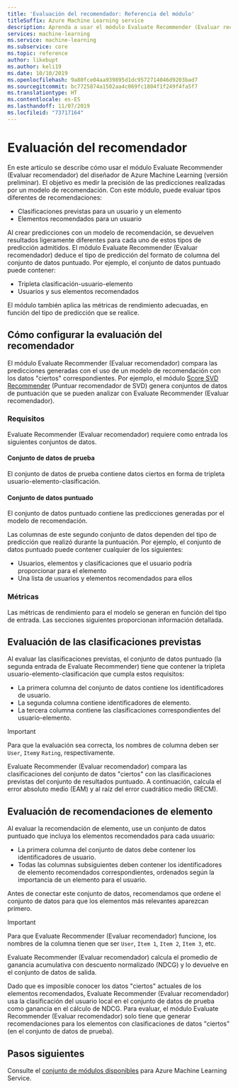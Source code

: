 ```yaml
---
title: 'Evaluación del recomendador: Referencia del módulo'
titleSuffix: Azure Machine Learning service
description: Aprenda a usar el módulo Evaluate Recommender (Evaluar recomendador) en Azure Machine Learning Service para evaluar la precisión de las predicciones del modelo del recomendador.
services: machine-learning
ms.service: machine-learning
ms.subservice: core
ms.topic: reference
author: likebupt
ms.author: keli19
ms.date: 10/10/2019
ms.openlocfilehash: 9a80fce04aa939895d1dc9572714046d9203bad7
ms.sourcegitcommit: bc7725874a1502aa4c069fc1804f1f249f4fa5f7
ms.translationtype: HT
ms.contentlocale: es-ES
ms.lasthandoff: 11/07/2019
ms.locfileid: "73717164"
---
```

# <a name="evaluate-recommender"></a>Evaluación del recomendador

En este artículo se describe cómo usar el módulo Evaluate Recommender (Evaluar recomendador) del diseñador de Azure Machine Learning (versión preliminar). El objetivo es medir la precisión de las predicciones realizadas por un modelo de recomendación. Con este módulo, puede evaluar tipos diferentes de recomendaciones:  
  
-   Clasificaciones previstas para un usuario y un elemento    
-   Elementos recomendados para un usuario  
  
Al crear predicciones con un modelo de recomendación, se devuelven resultados ligeramente diferentes para cada uno de estos tipos de predicción admitidos. El módulo Evaluate Recommender (Evaluar recomendador) deduce el tipo de predicción del formato de columna del conjunto de datos puntuado. Por ejemplo, el conjunto de datos puntuado puede contener:

- Tripleta clasificación-usuario-elemento
- Usuarios y sus elementos recomendados

El módulo también aplica las métricas de rendimiento adecuadas, en función del tipo de predicción que se realice. 

  
## <a name="how-to-configure-evaluate-recommender"></a>Cómo configurar la evaluación del recomendador

El módulo Evaluate Recommender (Evaluar recomendador) compara las predicciones generadas con el uso de un modelo de recomendación con los datos "ciertos" correspondientes. Por ejemplo, el módulo [Score SVD Recommender](score-svd-recommender.md) (Puntuar recomendador de SVD) genera conjuntos de datos de puntuación que se pueden analizar con Evaluate Recommender (Evaluar recomendador).

### <a name="requirements"></a>Requisitos

Evaluate Recommender (Evaluar recomendador) requiere como entrada los siguientes conjuntos de datos. 
  
#### <a name="test-dataset"></a>Conjunto de datos de prueba

El conjunto de datos de prueba contiene datos ciertos en forma de tripleta usuario-elemento-clasificación.  

#### <a name="scored-dataset"></a>Conjunto de datos puntuado

El conjunto de datos puntuado contiene las predicciones generadas por el modelo de recomendación.  
  
Las columnas de este segundo conjunto de datos dependen del tipo de predicción que realizó durante la puntuación. Por ejemplo, el conjunto de datos puntuado puede contener cualquier de los siguientes:

- Usuarios, elementos y clasificaciones que el usuario podría proporcionar para el elemento
- Una lista de usuarios y elementos recomendados para ellos 

### <a name="metrics"></a>Métricas

Las métricas de rendimiento para el modelo se generan en función del tipo de entrada. Las secciones siguientes proporcionan información detallada.

## <a name="evaluate-predicted-ratings"></a>Evaluación de las clasificaciones previstas  

Al evaluar las clasificaciones previstas, el conjunto de datos puntuado (la segunda entrada de Evaluate Recommender) tiene que contener la tripleta usuario-elemento-clasificación que cumpla estos requisitos:
  
-   La primera columna del conjunto de datos contiene los identificadores de usuario.    
-   La segunda columna contiene identificadores de elemento.  
-   La tercera columna contiene las clasificaciones correspondientes del usuario-elemento.  
  
> [!IMPORTANT] 
> Para que la evaluación sea correcta, los nombres de columna deben ser `User`, `Item`y `Rating`, respectivamente.  
  
Evaluate Recommender (Evaluar recomendador) compara las clasificaciones del conjunto de datos "ciertos" con las clasificaciones previstas del conjunto de resultados puntuado. A continuación, calcula el error absoluto medio (EAM) y al raíz del error cuadrático medio (RECM).



## <a name="evaluate-item-recommendations"></a>Evaluación de recomendaciones de elemento

Al evaluar la recomendación de elemento, use un conjunto de datos puntuado que incluya los elementos recomendados para cada usuario:
  
-   La primera columna del conjunto de datos debe contener los identificadores de usuario.    
-   Todas las columnas subsiguientes deben contener los identificadores de elemento recomendados correspondientes, ordenados según la importancia de un elemento para el usuario. 

Antes de conectar este conjunto de datos, recomendamos que ordene el conjunto de datos para que los elementos más relevantes aparezcan primero.  

> [!IMPORTANT] 
> Para que Evaluate Recommender (Evaluar recomendador) funcione, los nombres de la columna tienen que ser `User`, `Item 1`, `Item 2`, `Item 3`, etc.  
  
Evaluate Recommender (Evaluar recomendador) calcula el promedio de ganancia acumulativa con descuento normalizado (NDCG) y lo devuelve en el conjunto de datos de salida.  
  
Dado que es imposible conocer los datos "ciertos" actuales de los elementos recomendados, Evaluate Recommender (Evaluar recomendador) usa la clasificación del usuario local en el conjunto de datos de prueba como ganancia en el cálculo de NDCG. Para evaluar, el módulo Evaluate Recommender (Evaluar recomendador) solo tiene que generar recomendaciones para los elementos con clasificaciones de datos "ciertos" (en el conjunto de datos de prueba).  
  

## <a name="next-steps"></a>Pasos siguientes

Consulte el [conjunto de módulos disponibles](module-reference.md) para Azure Machine Learning Service. 
